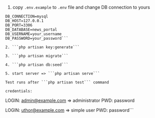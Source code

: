1. copy ```.env.example``` to ```.env``` file and change DB connection to yours
```
DB_CONNECTION=mysql
DB_HOST=127.0.0.1
DB_PORT=3306
DB_DATABASE=news_portal
DB_USERNAME=your_username
DB_PASSWORD=your_password```

2. ```php artisan key:generate```

3. ```php artisan migrate```

4. ```php artisan db:seed```

5. start server => ```php artisan serve```

Test runs after ```php artisan test``` command

credentials:
```
LOGIN: admin@example.com => administrator
PWD: password

LOGIN: uthor@example.com => simple user
PWD: password```
